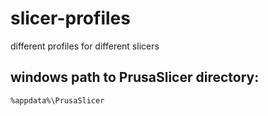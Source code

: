 # slicer-profiles
different profiles for different slicers

## windows path to PrusaSlicer directory:
```
%appdata%\PrusaSlicer
```
